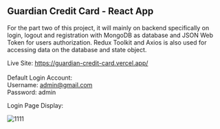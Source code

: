 ## Guardian Credit Card - React App

For the part two of this project, it will mainly on backend specifically on login, logout and registration with MongoDB as database and JSON Web Token for users authorization. Redux Toolkit and Axios is also used for accessing data on the database and state object.

Live Site: https://guardian-credit-card.vercel.app/ <br /><br />
Default Login Account: <br />
Username: admin@gmail.com <br />
Password: admin <br />

Login Page Display:

![1111](https://user-images.githubusercontent.com/15988182/221730420-658f9be4-a5b8-4f80-9f86-2b45d21aab43.JPG)
